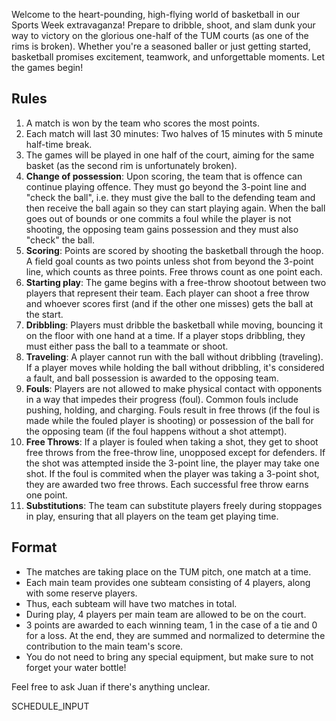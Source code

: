 Welcome to the heart-pounding, high-flying world of basketball in our Sports Week extravaganza! Prepare to dribble, shoot, and slam dunk your way to victory on the glorious one-half of the TUM courts (as one of the rims is broken). Whether you're a seasoned baller or just getting started, basketball promises excitement, teamwork, and unforgettable moments. Let the games begin!

## Rules

1. A match is won by the team who scores the most points.
2. Each match will last 30 minutes: Two halves of 15 minutes with 5 minute half-time break.
3. The games will be played in one half of the court, aiming for the same basket (as the second rim is unfortunately broken).
4. **Change of possession**: Upon scoring, the team that is offence can continue playing offence. They must go beyond the 3-point line and "check the ball", i.e. they must give the ball to the defending team and then receive the ball again so they can start playing again. When the ball goes out of bounds or one commits a foul while the player is not shooting, the opposing team gains possession and they must also "check" the ball.
5. **Scoring**: Points are scored by shooting the basketball through the hoop. A field goal counts as two points unless shot from beyond the 3-point line, which counts as three points. Free throws count as one point each.
6. **Starting play**: The game begins with a free-throw shootout between two players that represent their team. Each player can shoot a free throw and whoever scores first (and if the other one misses) gets the ball at the start.
7. **Dribbling**: Players must dribble the basketball while moving, bouncing it on the floor with one hand at a time. If a player stops dribbling, they must either pass the ball to a teammate or shoot.
8. **Traveling**: A player cannot run with the ball without dribbling (traveling). If a player moves while holding the ball without dribbling, it's considered a fault, and ball possession is awarded to the opposing team.
9. **Fouls**: Players are not allowed to make physical contact with opponents in a way that impedes their progress (foul). Common fouls include pushing, holding, and charging. Fouls result in free throws (if the foul is made while the fouled player is shooting) or possession of the ball for the opposing team (if the foul happens without a shot attempt).
10. **Free Throws**: If a player is fouled when taking a shot, they get to shoot free throws from the free-throw line, unopposed except for defenders. If the shot was attempted inside the 3-point line, the player may take one shot. If the foul is commited when the player was taking a 3-point shot, they are awarded two free throws. Each successful free throw earns one point.
11. **Substitutions**: The team can substitute players freely during stoppages in play, ensuring that all players on the team get playing time.

## Format

- The matches are taking place on the TUM pitch, one match at a time.
- Each main team provides one subteam consisting of 4 players, along with some reserve players.
- Thus, each subteam will have two matches in total.
- During play, 4 players per main team are allowed to be on the court.
- 3 points are awarded to each winning team, 1 in the case of a tie and 0 for a loss. At the end, they are summed and normalized to determine the contribution to the main team's score.
- You do not need to bring any special equipment, but make sure to not forget your water bottle!

Feel free to ask Juan if there's anything unclear.

SCHEDULE_INPUT
